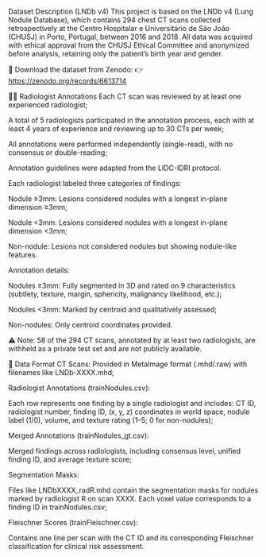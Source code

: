 Dataset Description (LNDb v4)
This project is based on the LNDb v4 (Lung Nodule Database), which contains 294 chest CT scans collected retrospectively at the Centro Hospitalar e Universitário de São João (CHUSJ) in Porto, Portugal, between 2016 and 2018. All data was acquired with ethical approval from the CHUSJ Ethical Committee and anonymized before analysis, retaining only the patient’s birth year and gender.

🔗 Download the dataset from Zenodo:
👉 https://zenodo.org/records/6613714

👨‍⚕️ Radiologist Annotations
Each CT scan was reviewed by at least one experienced radiologist;

A total of 5 radiologists participated in the annotation process, each with at least 4 years of experience and reviewing up to 30 CTs per week;

All annotations were performed independently (single-read), with no consensus or double-reading;

Annotation guidelines were adapted from the LIDC-IDRI protocol.

Each radiologist labeled three categories of findings:

Nodule ≥3mm: Lesions considered nodules with a longest in-plane dimension ≥3mm;

Nodule <3mm: Lesions considered nodules with a longest in-plane dimension <3mm;

Non-nodule: Lesions not considered nodules but showing nodule-like features.

Annotation details:

Nodules ≥3mm: Fully segmented in 3D and rated on 9 characteristics (subtlety, texture, margin, sphericity, malignancy likelihood, etc.);

Nodules <3mm: Marked by centroid and qualitatively assessed;

Non-nodules: Only centroid coordinates provided.

⚠️ Note: 58 of the 294 CT scans, annotated by at least two radiologists, are withheld as a private test set and are not publicly available.

📂 Data Format
CT Scans: Provided in MetaImage format (.mhd/.raw) with filenames like LNDb-XXXX.mhd;

Radiologist Annotations (trainNodules.csv):

Each row represents one finding by a single radiologist and includes: CT ID, radiologist number, finding ID, (x, y, z) coordinates in world space, nodule label (1/0), volume, and texture rating (1–5; 0 for non-nodules);

Merged Annotations (trainNodules_gt.csv):

Merged findings across radiologists, including consensus level, unified finding ID, and average texture score;

Segmentation Masks:

Files like LNDbXXXX_radR.mhd contain the segmentation masks for nodules marked by radiologist R on scan XXXX. Each voxel value corresponds to a finding ID in trainNodules.csv;

Fleischner Scores (trainFleischner.csv):

Contains one line per scan with the CT ID and its corresponding Fleischner classification for clinical risk assessment.
